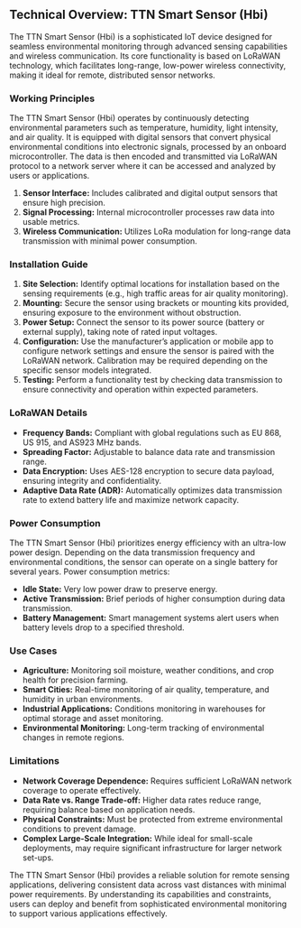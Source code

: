 ## Technical Overview: TTN Smart Sensor (Hbi)

The TTN Smart Sensor (Hbi) is a sophisticated IoT device designed for seamless environmental monitoring through advanced sensing capabilities and wireless communication. Its core functionality is based on LoRaWAN technology, which facilitates long-range, low-power wireless connectivity, making it ideal for remote, distributed sensor networks.

### Working Principles

The TTN Smart Sensor (Hbi) operates by continuously detecting environmental parameters such as temperature, humidity, light intensity, and air quality. It is equipped with digital sensors that convert physical environmental conditions into electronic signals, processed by an onboard microcontroller. The data is then encoded and transmitted via LoRaWAN protocol to a network server where it can be accessed and analyzed by users or applications.

1. **Sensor Interface:** Includes calibrated and digital output sensors that ensure high precision.
2. **Signal Processing:** Internal microcontroller processes raw data into usable metrics.
3. **Wireless Communication:** Utilizes LoRa modulation for long-range data transmission with minimal power consumption.

### Installation Guide

1. **Site Selection:** Identify optimal locations for installation based on the sensing requirements (e.g., high traffic areas for air quality monitoring).
2. **Mounting:** Secure the sensor using brackets or mounting kits provided, ensuring exposure to the environment without obstruction.
3. **Power Setup:** Connect the sensor to its power source (battery or external supply), taking note of rated input voltages.
4. **Configuration:** Use the manufacturer’s application or mobile app to configure network settings and ensure the sensor is paired with the LoRaWAN network. Calibration may be required depending on the specific sensor models integrated.
5. **Testing:** Perform a functionality test by checking data transmission to ensure connectivity and operation within expected parameters.

### LoRaWAN Details

- **Frequency Bands:** Compliant with global regulations such as EU 868, US 915, and AS923 MHz bands.
- **Spreading Factor:** Adjustable to balance data rate and transmission range.
- **Data Encryption:** Uses AES-128 encryption to secure data payload, ensuring integrity and confidentiality.
- **Adaptive Data Rate (ADR):** Automatically optimizes data transmission rate to extend battery life and maximize network capacity.

### Power Consumption

The TTN Smart Sensor (Hbi) prioritizes energy efficiency with an ultra-low power design. Depending on the data transmission frequency and environmental conditions, the sensor can operate on a single battery for several years. Power consumption metrics:

- **Idle State:** Very low power draw to preserve energy.
- **Active Transmission:** Brief periods of higher consumption during data transmission.
- **Battery Management:** Smart management systems alert users when battery levels drop to a specified threshold.

### Use Cases

- **Agriculture:** Monitoring soil moisture, weather conditions, and crop health for precision farming.
- **Smart Cities:** Real-time monitoring of air quality, temperature, and humidity in urban environments.
- **Industrial Applications:** Conditions monitoring in warehouses for optimal storage and asset monitoring.
- **Environmental Monitoring:** Long-term tracking of environmental changes in remote regions.
  
### Limitations

- **Network Coverage Dependence:** Requires sufficient LoRaWAN network coverage to operate effectively.
- **Data Rate vs. Range Trade-off:** Higher data rates reduce range, requiring balance based on application needs.
- **Physical Constraints:** Must be protected from extreme environmental conditions to prevent damage.
- **Complex Large-Scale Integration:** While ideal for small-scale deployments, may require significant infrastructure for larger network set-ups.

The TTN Smart Sensor (Hbi) provides a reliable solution for remote sensing applications, delivering consistent data across vast distances with minimal power requirements. By understanding its capabilities and constraints, users can deploy and benefit from sophisticated environmental monitoring to support various applications effectively.